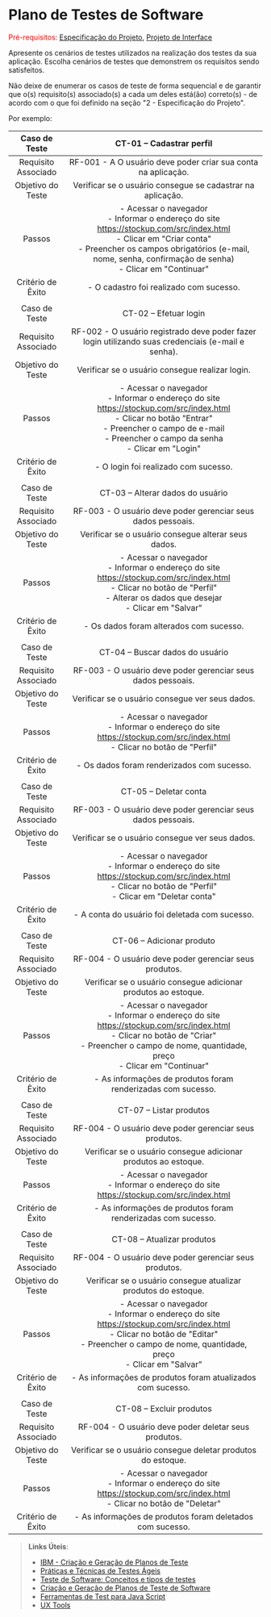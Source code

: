 # Plano de Testes de Software

<span style="color:red">Pré-requisitos: <a href="2-Especificação do Projeto.md"> Especificação do Projeto</a></span>, <a href="3-Projeto de Interface.md"> Projeto de Interface</a>

Apresente os cenários de testes utilizados na realização dos testes da sua aplicação. Escolha cenários de testes que demonstrem os requisitos sendo satisfeitos.

Não deixe de enumerar os casos de teste de forma sequencial e de garantir que o(s) requisito(s) associado(s) a cada um deles está(ão) correto(s) - de acordo com o que foi definido na seção "2 - Especificação do Projeto". 

Por exemplo:
 
| **Caso de Teste** 	| **CT-01 – Cadastrar perfil** 	|
|:---:	|:---:	|
|	Requisito Associado 	| RF-001 - A	O usuário deve poder criar sua conta na aplicação. |
| Objetivo do Teste 	| Verificar se o usuário consegue se cadastrar na aplicação. |
| Passos 	| - Acessar o navegador <br> - Informar o endereço do site https://stockup.com/src/index.html<br> - Clicar em "Criar conta" <br> - Preencher os campos obrigatórios (e-mail, nome, senha, confirmação de senha) <br> - Clicar em "Continuar" |
|Critério de Êxito | - O cadastro foi realizado com sucesso. |
|  	|  	|
| Caso de Teste 	| CT-02 – Efetuar login	|
|Requisito Associado | RF-002	- O usuário registrado deve poder fazer login utilizando suas credenciais (e-mail e senha). |
| Objetivo do Teste 	| Verificar se o usuário consegue realizar login. |
| Passos 	| - Acessar o navegador <br> - Informar o endereço do site https://stockup.com/src/index.html<br> - Clicar no botão "Entrar" <br> - Preencher o campo de e-mail <br> - Preencher o campo da senha <br> - Clicar em "Login" |
|Critério de Êxito | - O login foi realizado com sucesso. |
|  	|  	|
| Caso de Teste 	| CT-03 – Alterar dados do usuário	|
|Requisito Associado | RF-003	- O usuário deve poder gerenciar seus dados pessoais. |
| Objetivo do Teste 	| Verificar se o usuário consegue alterar seus dados. |
| Passos 	| - Acessar o navegador <br> - Informar o endereço do site https://stockup.com/src/index.html<br> - Clicar no botão de "Perfil" <br> - Alterar os dados que desejar <br> - Clicar em "Salvar" |
|Critério de Êxito | - Os dados foram alterados com sucesso. |
|  	|  	|
| Caso de Teste 	| CT-04 – Buscar dados do usuário	|
|Requisito Associado | RF-003	- O usuário deve poder gerenciar seus dados pessoais. |
| Objetivo do Teste 	| Verificar se o usuário consegue ver seus dados. |
| Passos 	| - Acessar o navegador <br> - Informar o endereço do site https://stockup.com/src/index.html<br> - Clicar no botão de "Perfil" |
|Critério de Êxito | - Os dados foram renderizados com sucesso. |
|  	|  	|
| Caso de Teste 	| CT-05 – Deletar conta	|
|Requisito Associado | RF-003	- O usuário deve poder gerenciar seus dados pessoais. |
| Objetivo do Teste 	| Verificar se o usuário consegue ver seus dados. |
| Passos 	| - Acessar o navegador <br> - Informar o endereço do site https://stockup.com/src/index.html<br> - Clicar no botão de "Perfil" <br> - Clicar em "Deletar conta"|
|Critério de Êxito | - A conta do usuário foi deletada com sucesso. |
|  	|  	|
| Caso de Teste 	| CT-06 – Adicionar produto	|
|Requisito Associado | RF-004	- O usuário deve poder gerenciar seus produtos. |
| Objetivo do Teste 	| Verificar se o usuário consegue adicionar produtos ao estoque. |
| Passos 	| - Acessar o navegador <br> - Informar o endereço do site https://stockup.com/src/index.html<br> - Clicar no botão de "Criar" <br> - Preencher o campo de nome, quantidade, preço <br> - Clicar em "Continuar"|
|Critério de Êxito | - As informações de produtos foram renderizadas com sucesso. |
|  	|  	|
| Caso de Teste 	| CT-07 – Listar produtos	|
|Requisito Associado | RF-004	- O usuário deve poder gerenciar seus produtos. |
| Objetivo do Teste 	| Verificar se o usuário consegue adicionar produtos ao estoque. |
| Passos 	| - Acessar o navegador <br> - Informar o endereço do site https://stockup.com/src/index.html<br> |
|Critério de Êxito | - As informações de produtos foram renderizadas com sucesso. |
|  	|  	|
| Caso de Teste 	| CT-08 – Atualizar produtos	|
|Requisito Associado | RF-004	- O usuário deve poder gerenciar seus produtos. |
| Objetivo do Teste 	| Verificar se o usuário consegue atualizar produtos do estoque. |
| Passos 	| - Acessar o navegador <br> - Informar o endereço do site https://stockup.com/src/index.html<br> - Clicar no botão de "Editar" <br> - Preencher o campo de nome, quantidade, preço <br> - Clicar em "Salvar"|
|Critério de Êxito | - As informações de produtos foram atualizados com sucesso. |
|  	|  	|
| Caso de Teste 	| CT-08 – Excluir produtos	|
|Requisito Associado | RF-004	- O usuário deve poder deletar seus produtos. |
| Objetivo do Teste 	| Verificar se o usuário consegue deletar produtos do estoque. |
| Passos 	| - Acessar o navegador <br> - Informar o endereço do site https://stockup.com/src/index.html<br> - Clicar no botão de "Deletar"|
|Critério de Êxito | - As informações de produtos foram deletados com sucesso. |

> **Links Úteis**:
> - [IBM - Criação e Geração de Planos de Teste](https://www.ibm.com/developerworks/br/local/rational/criacao_geracao_planos_testes_software/index.html)
> - [Práticas e Técnicas de Testes Ágeis](http://assiste.serpro.gov.br/serproagil/Apresenta/slides.pdf)
> -  [Teste de Software: Conceitos e tipos de testes](https://blog.onedaytesting.com.br/teste-de-software/)
> - [Criação e Geração de Planos de Teste de Software](https://www.ibm.com/developerworks/br/local/rational/criacao_geracao_planos_testes_software/index.html)
> - [Ferramentas de Test para Java Script](https://geekflare.com/javascript-unit-testing/)
> - [UX Tools](https://uxdesign.cc/ux-user-research-and-user-testing-tools-2d339d379dc7)
